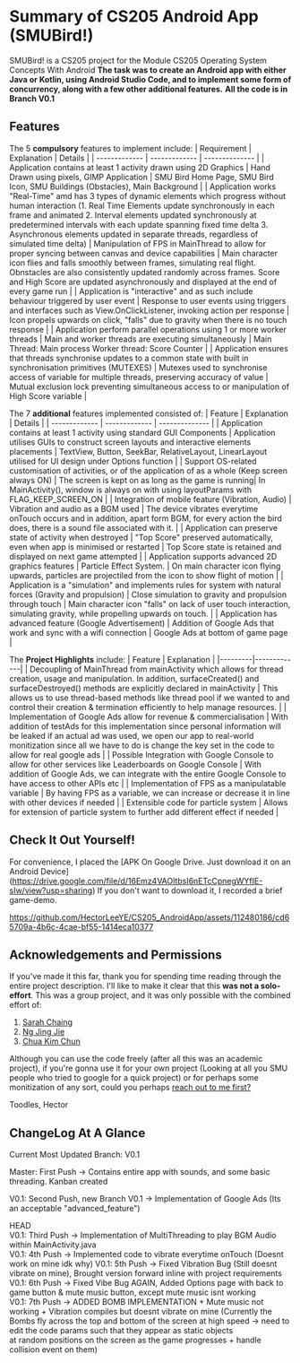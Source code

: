 # Summary of CS205 Android App (SMUBird!)
SMUBird! is a CS205 project for the Module CS205 Operating System Concepts With Android
**The task was to create an Android app with either Java or Kotlin, using Android Studio Code, and to implement some form of concurrency, along with a few other additional features.**
**All the code is in Branch V0.1**
## Features
The 5 **compulsory** features to implement include:
| Requirement  | Explanation | Details | 
| ------------- | ------------- | -------------- |
| Application contains at least 1 activity drawn using 2D Graphics  | Hand Drawn using pixels, GIMP Application  | SMU Bird Home Page, SMU Bird Icon, SMU Buildings (Obstacles), Main Background |
| Application works "Real-Time" amd has 3 types of dynamic elements which progress without human interaction (1. Real Time Elements update synchronously in each frame and animated 2. Interval elements updated synchronously at predetermined intervals with each update spanning fixed time delta 3. Asynchronous elements updated in separate threads, regardless of simulated time delta) | Manipulation of FPS in MainThread to allow for proper syncing between canvas and device capabilities | Main character icon flies and falls smoothly between frames, simulating real flight. Obnstacles are also consistently updated randomly across frames. Score and High Score are updated asynchronously and displayed at the end of every game run |
| Application is "interactive" and as such include behaviour triggered by user event | Response to user events using triggers and interfaces such as View.OnClickListener, invoking action per response   | Icon propels upwards on click, "falls" due to gravity when there is no touch response |
| Application perform parallel operations using 1 or more worker threads | Main and worker threads are executing simultaneously | Main Thread: Main process
Worker thread: Score Counter |
| Application ensures that threads synchronise updates to a common state with built in synchronisation primitives (MUTEXES) | Mutexes used to synchronise access of variable for multiple threads, preserving accuracy of value | Mutual exclusion lock preventing simultaneous access to or manipulation of High Score variable |

The 7 **additional** features implemented consisted of: 
| Feature  | Explanation | Details | 
| ------------- | ------------- | -------------- |
| Application contains at least 1 activity using standard GUI Components | Application utilises GUIs to construct screen layouts and interactive elements placements | TextView, Button, SeekBar, RelativeLayout, LinearLayout utilised for UI design under Options function |
| Support OS-related customisation of activities, or of the application of as a whole (Keep screen always ON) | The screen is kept on as long as the game is running| In MainActivity(), window is always on with using layoutParams with FLAG_KEEP_SCREEN_ON  |
| Integration of mobile feature (Vibration, Audio) | Vibration and audio as a BGM used | The device vibrates everytime onTouch occurs and in addition, apart form BGM, for every action the bird does, there is a sound file associated with it. |
| Application can preserve state of activity when destroyed | "Top Score" preserved automatically, even when app is minimised or restarted  | Top Score state is retained and displayed on next game attempted |
| Application supports advanced 2D graphics features  | Particle Effect System. | On main character icon flying upwards, particles are projectiled from the icon to show flight of motion |
| Application is a "simulation" and implements rules for system with natural forces (Gravity and propulsion) | Close simulation to gravity and propulsion through touch | Main character icon "falls" on lack of user touch interaction, simulating gravity, while propelling upwards on touch. |
| Application has advanced feature (Google Advertisement) | Addition of Google Ads that work and sync with a wifi connection  | Google Ads at bottom of game page |

The **Project Highlights** include: 
| Feature | Explanation |
|---------|-------------|
| Decoupling of MainThread from mainActivity which allows for thread creation, usage and manipulation. 
In addition, surfaceCreated() and surfaceDestroyed() methods are explicitly declared in mainActivity | This allows us to use thread-based methods like thread pool if we wanted to and control their creation & termination efficiently to help manage resources. |
| Implementation of Google Ads allow for revenue & commercialisation | With addition of testAds for this implementation since personal information will be leaked if an actual ad was used, we open our app to real-world monitization since all we have to do is change the key set in the code to allow for real google ads |
| Possible Integration with Google Console to allow for other services like Leaderboards on Google Console | With addition of Google Ads, we can integrate with the entire Google Console to have access to other APIs etc |
| Implementation of FPS as a manipulatable variable | By having FPS as a variable, we can increase or decrease it in line with other devices if needed  |
| Extensible code for particle system | Allows for extension of particle system to further add different effect if needed  |

## Check It Out Yourself!
For convenience, I placed the [APK On Google Drive. Just download it on an Android Device] (https://drive.google.com/file/d/16Emz4VAOltbsI6nETcCpnegWYfIE-sIw/view?usp=sharing)
If you don't want to download it, I recorded a brief game-demo. 

https://github.com/HectorLeeYE/CS205_AndroidApp/assets/112480186/cd65709a-4b6c-4cae-bf55-1414eca10377

## Acknowledgements and Permissions
If you've made it this far, thank you for spending time reading through the entire project description. 
I'll like to make it clear that this **was not a solo-effort**. This was a group project, and it was only possible with the combined effort of:
1. [Sarah Chaing](https://github.com/sarahcwy)
2. [Ng Jing Jie](https://github.com/SOSpacebar)
3. [Chua Kim Chun](https://github.com/ChalkyTea)

Although you can use the code freely (after all this was an academic project), if you're gonna use it for your own project (Looking at all you SMU people who tried to google for a quick project) or for perhaps some monitization of any sort, could you perhaps [reach out to me first?](https://hectorleeye.com/)

Toodles,
Hector

## ChangeLog At A Glance  
Current Most Updated Branch: V0.1  

Master: First Push -> Contains entire app with sounds, and some basic threading. Kanban created  

V0.1: Second Push, new Branch V0.1 -> Implementation of Google Ads (Its an acceptable "advanced_feature")   

HEAD  
V0.1: Third Push -> Implementation of MultiThreading to play BGM Audio within MainActivity.java  
V0.1: 4th Push -> Implemented code to vibrate everytime onTouch (Doesnt work on mine idk why)
V0.1: 5th Push -> Fixed Vibration Bug (Still doesnt vibrate on mine), Brought version forward inline with project requirements  
V0.1: 6th Push -> Fixed Vibe Bug AGAIN, Added Options page with back to game button & mute music button, except mute music isnt working  
V0.1: 7th Push -> ADDED BOMB IMPLEMENTATION + Mute music not working + Vibration compiles but doesnt vibrate on mine 
(Currently the Bombs fly across the top and bottom of the screen at high speed -> need to edit the code params such that they appear as static objects  
at random positions on the screen as the game progresses + handle collision event on them)  


